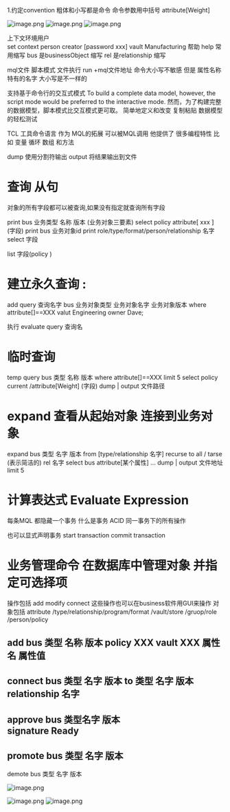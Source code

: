 1.约定convention    粗体和小写都是命令  命令参数用中括号  attribute[Weight]  

 ![image.png](https://s2.loli.net/2022/03/28/gwkX19pDUVtGR3K.png)
![image.png](https://s2.loli.net/2022/03/28/7xMzCDHuAGjswWa.png)
![image.png](https://s2.loli.net/2022/03/28/DzOLqP9resSp5kV.png)


上下文环境用户  
  set context person creator   [password xxx]  vault Manufacturing 
帮助   help 
常用缩写  bus 是businessObject 缩写    rel 是relationship   缩写  

mql文件   脚本模式
文件执行   run +mql文件地址
命令大小写不敏感     但是 属性名称  特有的名字   大小写是不一样的   

支持基于命令行的交互式模式 
To build a complete data model, however, the script mode would be preferred to the interactive mode.
然而，为了构建完整的数据模型，脚本模式比交互模式更可取。
简单地定义和改变    复制粘贴   数据模型的轻松测试

TCL  工具命令语言  作为 MQL的拓展 可以被MQL调用
他提供了 很多编程特性  比如 变量 循环  数组  和方法

dump 使用分割符输出 
output 将结果输出到文件



# 查询 从句

对象的所有字段都可以被查询,如果没有指定就查询所有字段

print bus  业务类型  名称  版本  (业务对象三要素) select  policy attribute[ xxx ] (字段) 
print bus  业务对象id
print role/type/format/person/relationship   名字  select  字段

list 字段(policy )

# 建立永久查询  :

add query  查询名字 
  bus  业务对象类型   业务对象名字  业务对象版本
  where attribute[]==XXX
  valut  Engineering
  owner  Dave;

执行
evaluate   query  查询名

# 临时查询
temp query bus  类型  名称  版本
  where attribute[]==XXX
  limit 5
  select policy current  /attribute[Weight]  (字段)
  dump |
  output  文件路径  

# expand 查看从起始对象 连接到业务对象

expand bus  类型  名字  版本 
  from   [type/relationship   名字]             recurse to all / tarse (表示简洁的)
  rel  名字
  select bus  attribute[某个属性] ...
 dump |
  output 文件地址
  limit 5

# 计算表达式 Evaluate Expression 




每条MQL  都隐藏一个事务   什么是事务  ACID   同一事务下的所有操作 

也可以显式声明事务  start transaction      commit   transaction

# 业务管理命令     在数据库中管理对象  并指定可选择项
操作包括 add modify connect   这些操作也可以在business软件用GUI来操作
对象包括 attribute /type/relationship/program/format  /vault/store /gruop/role /person/policy


add  bus 类型  名称 版本
policy XXX
vault XXX
属性名  属性值
-------------------

connect  bus 类型  名字  版本
to 类型  名字  版本
relationship  名字
-------------------------
approve  bus 类型名字 版本  
signature Ready
--------------------
promote  bus  类型  名字  版本
-------------------
demote bus 类型 名字 版本



![image.png](https://s2.loli.net/2022/03/28/ZyK62zVWLYAHqIT.png)

![image.png](https://s2.loli.net/2022/03/28/pKHfSLJr7FeBGvE.png)
![image.png](https://s2.loli.net/2022/03/28/FZleBbLKEmcAkjz.png)



  